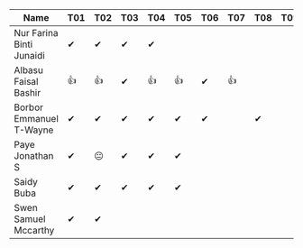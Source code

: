 |Name                              |T01 |T02 |T03 |T04 |T05|T06|T07|T08|T09|🚩
|----------------------------------|----|----|----|----|---|---|---|---|---|---
|Nur Farina Binti Junaidi          | ✔ | ✔ | ✔ | ✔ |   |   |   |   |   |   |
|Albasu Faisal Bashir              | 👍 | 👍 | ✔ | 👍 | 👍 | ✔ | 👍 |   |   |   |
|Borbor Emmanuel T-Wayne           | ✔ |  ✔ |	✔ | ✔ | ✔ | ✔ |   | ✔ |   |   |
|Paye Jonathan S                   | ✔ | 😐  | ✔ | ✔ | ✔ |  |   |   |   |   |
|Saidy Buba                        | ✔ | ✔ |  ✔ |  ✔  | ✔ |  |   |   |   |   |
|Swen Samuel Mccarthy              | ✔ | ✔  |    |    |   |  |   |   |   |   |
